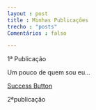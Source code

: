 ```yaml
---
layout : post
title : Minhas Publicações
trecho : "posts"
Comentários : falso

---
```

1ª Publicação

Um pouco de quem sou eu...

<a href="#" class="btn btn-success">Success Button</a>

2ªpublicação